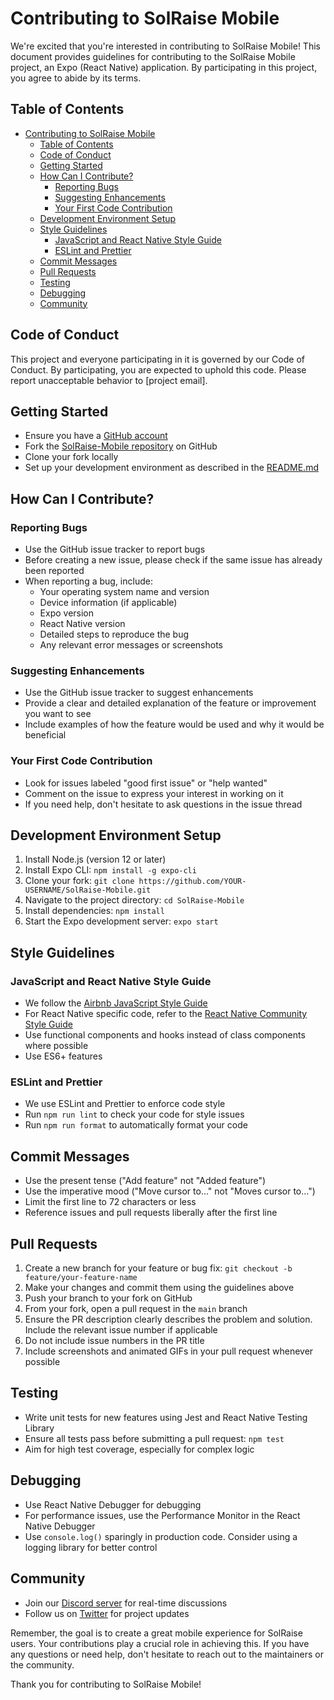 # Contributing to SolRaise Mobile

We're excited that you're interested in contributing to SolRaise Mobile! This document provides guidelines for contributing to the SolRaise Mobile project, an Expo (React Native) application. By participating in this project, you agree to abide by its terms.

## Table of Contents

- [Contributing to SolRaise Mobile](#contributing-to-solraise-mobile)
  - [Table of Contents](#table-of-contents)
  - [Code of Conduct](#code-of-conduct)
  - [Getting Started](#getting-started)
  - [How Can I Contribute?](#how-can-i-contribute)
    - [Reporting Bugs](#reporting-bugs)
    - [Suggesting Enhancements](#suggesting-enhancements)
    - [Your First Code Contribution](#your-first-code-contribution)
  - [Development Environment Setup](#development-environment-setup)
  - [Style Guidelines](#style-guidelines)
    - [JavaScript and React Native Style Guide](#javascript-and-react-native-style-guide)
    - [ESLint and Prettier](#eslint-and-prettier)
  - [Commit Messages](#commit-messages)
  - [Pull Requests](#pull-requests)
  - [Testing](#testing)
  - [Debugging](#debugging)
  - [Community](#community)

## Code of Conduct

This project and everyone participating in it is governed by our Code of Conduct. By participating, you are expected to uphold this code. Please report unacceptable behavior to [project email].

## Getting Started

- Ensure you have a [GitHub account](https://github.com/signup/free)
- Fork the [SolRaise-Mobile repository](https://github.com/Eshan-Sharma/SolRaise-Mobile) on GitHub
- Clone your fork locally
- Set up your development environment as described in the [README.md](README.md)

## How Can I Contribute?

### Reporting Bugs

- Use the GitHub issue tracker to report bugs
- Before creating a new issue, please check if the same issue has already been reported
- When reporting a bug, include:
  - Your operating system name and version
  - Device information (if applicable)
  - Expo version
  - React Native version
  - Detailed steps to reproduce the bug
  - Any relevant error messages or screenshots

### Suggesting Enhancements

- Use the GitHub issue tracker to suggest enhancements
- Provide a clear and detailed explanation of the feature or improvement you want to see
- Include examples of how the feature would be used and why it would be beneficial

### Your First Code Contribution

- Look for issues labeled "good first issue" or "help wanted"
- Comment on the issue to express your interest in working on it
- If you need help, don't hesitate to ask questions in the issue thread

## Development Environment Setup

1. Install Node.js (version 12 or later)
2. Install Expo CLI: `npm install -g expo-cli`
3. Clone your fork: `git clone https://github.com/YOUR-USERNAME/SolRaise-Mobile.git`
4. Navigate to the project directory: `cd SolRaise-Mobile`
5. Install dependencies: `npm install`
6. Start the Expo development server: `expo start`

## Style Guidelines

### JavaScript and React Native Style Guide

- We follow the [Airbnb JavaScript Style Guide](https://github.com/airbnb/javascript)
- For React Native specific code, refer to the [React Native Community Style Guide](https://github.com/react-native-community/react-native-code-style)
- Use functional components and hooks instead of class components where possible
- Use ES6+ features

### ESLint and Prettier

- We use ESLint and Prettier to enforce code style
- Run `npm run lint` to check your code for style issues
- Run `npm run format` to automatically format your code

## Commit Messages

- Use the present tense ("Add feature" not "Added feature")
- Use the imperative mood ("Move cursor to..." not "Moves cursor to...")
- Limit the first line to 72 characters or less
- Reference issues and pull requests liberally after the first line

## Pull Requests

1. Create a new branch for your feature or bug fix: `git checkout -b feature/your-feature-name`
2. Make your changes and commit them using the guidelines above
3. Push your branch to your fork on GitHub
4. From your fork, open a pull request in the `main` branch
5. Ensure the PR description clearly describes the problem and solution. Include the relevant issue number if applicable
6. Do not include issue numbers in the PR title
7. Include screenshots and animated GIFs in your pull request whenever possible

## Testing

- Write unit tests for new features using Jest and React Native Testing Library
- Ensure all tests pass before submitting a pull request: `npm test`
- Aim for high test coverage, especially for complex logic

## Debugging

- Use React Native Debugger for debugging
- For performance issues, use the Performance Monitor in the React Native Debugger
- Use `console.log()` sparingly in production code. Consider using a logging library for better control

## Community

- Join our [Discord server](https://discord.gg/AUahUhkrf3) for real-time discussions
- Follow us on [Twitter](https://x.com/SRaise30230) for project updates

Remember, the goal is to create a great mobile experience for SolRaise users. Your contributions play a crucial role in achieving this. If you have any questions or need help, don't hesitate to reach out to the maintainers or the community.

Thank you for contributing to SolRaise Mobile!
